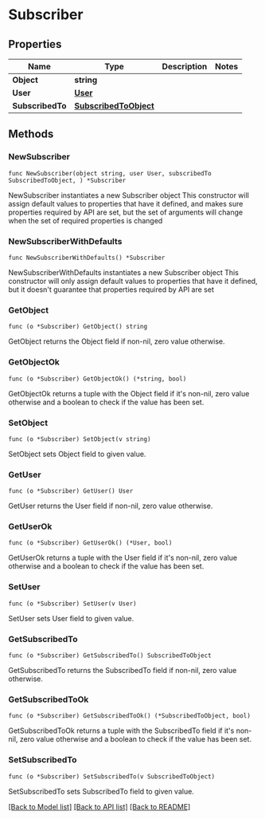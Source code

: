 # Subscriber

## Properties

Name | Type | Description | Notes
------------ | ------------- | ------------- | -------------
**Object** | **string** |  | 
**User** | [**User**](User.md) |  | 
**SubscribedTo** | [**SubscribedToObject**](SubscribedToObject.md) |  | 

## Methods

### NewSubscriber

`func NewSubscriber(object string, user User, subscribedTo SubscribedToObject, ) *Subscriber`

NewSubscriber instantiates a new Subscriber object
This constructor will assign default values to properties that have it defined,
and makes sure properties required by API are set, but the set of arguments
will change when the set of required properties is changed

### NewSubscriberWithDefaults

`func NewSubscriberWithDefaults() *Subscriber`

NewSubscriberWithDefaults instantiates a new Subscriber object
This constructor will only assign default values to properties that have it defined,
but it doesn't guarantee that properties required by API are set

### GetObject

`func (o *Subscriber) GetObject() string`

GetObject returns the Object field if non-nil, zero value otherwise.

### GetObjectOk

`func (o *Subscriber) GetObjectOk() (*string, bool)`

GetObjectOk returns a tuple with the Object field if it's non-nil, zero value otherwise
and a boolean to check if the value has been set.

### SetObject

`func (o *Subscriber) SetObject(v string)`

SetObject sets Object field to given value.


### GetUser

`func (o *Subscriber) GetUser() User`

GetUser returns the User field if non-nil, zero value otherwise.

### GetUserOk

`func (o *Subscriber) GetUserOk() (*User, bool)`

GetUserOk returns a tuple with the User field if it's non-nil, zero value otherwise
and a boolean to check if the value has been set.

### SetUser

`func (o *Subscriber) SetUser(v User)`

SetUser sets User field to given value.


### GetSubscribedTo

`func (o *Subscriber) GetSubscribedTo() SubscribedToObject`

GetSubscribedTo returns the SubscribedTo field if non-nil, zero value otherwise.

### GetSubscribedToOk

`func (o *Subscriber) GetSubscribedToOk() (*SubscribedToObject, bool)`

GetSubscribedToOk returns a tuple with the SubscribedTo field if it's non-nil, zero value otherwise
and a boolean to check if the value has been set.

### SetSubscribedTo

`func (o *Subscriber) SetSubscribedTo(v SubscribedToObject)`

SetSubscribedTo sets SubscribedTo field to given value.



[[Back to Model list]](../README.md#documentation-for-models) [[Back to API list]](../README.md#documentation-for-api-endpoints) [[Back to README]](../README.md)


